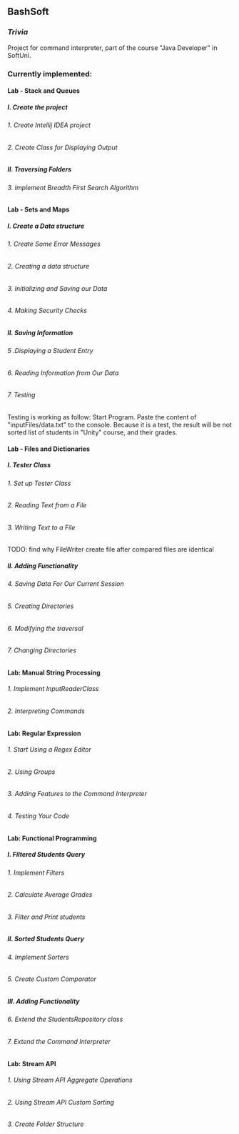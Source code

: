 BashSoft
---
### *Trivia*

Project for command interpreter, part of the course 
"Java Developer" in SoftUni.

### Currently implemented:

#### Lab - Stack and Queues
##### I. Create the project
###### 1. Create Intellij IDEA project
###### 2. Create Class for Displaying Output
##### II. Traversing Folders
###### 3. Implement Breadth First Search Algorithm
#### Lab - Sets and Maps
##### I. Create a Data structure
###### 1. Create Some Error Messages
###### 2. Creating a data structure
###### 3. Initializing and Saving our Data
###### 4. Making Security Checks
##### II. Saving Information
###### 5 .Displaying a Student Entry
###### 6. Reading Information from Our Data
###### 7. Testing
Testing is working as follow:
Start Program. Paste the content of "inputFiles/data.txt" to the console.
Because it is a test, the result will be not sorted list of students in "Unity" course, and their grades.
#### Lab - Files and Dictionaries
##### I. Tester Class
###### 1. Set up Tester Class
###### 2. Reading Text from a File
###### 3. Writing Text to a File
TODO: find why FileWriter create file after compared files are identical
##### II. Adding Functionality
###### 4. Saving Data For Our Current Session
###### 5. Creating Directories
###### 6. Modifying the traversal
###### 7. Changing Directories
#### Lab: Manual String Processing
###### 1. Implement InputReaderClass
###### 2. Interpreting Commands
#### Lab: Regular Expression
###### 1. Start Using a Regex Editor
###### 2. Using Groups
###### 3. Adding Features to the Command Interpreter
###### 4. Testing Your Code
#### Lab: Functional Programming
##### I. Filtered Students Query
###### 1. Implement Filters
###### 2. Calculate Average Grades
###### 3. Filter and Print students
##### II. Sorted Students Query
###### 4. Implement Sorters
###### 5. Create Custom Comparator
##### III. Adding Functionality
###### 6. Extend the StudentsRepository class
###### 7. Extend the Command Interpreter
#### Lab: Stream API
###### 1. Using Stream API Aggregate Operations
###### 2. Using Stream API Custom Sorting
###### 3. Create Folder Structure

